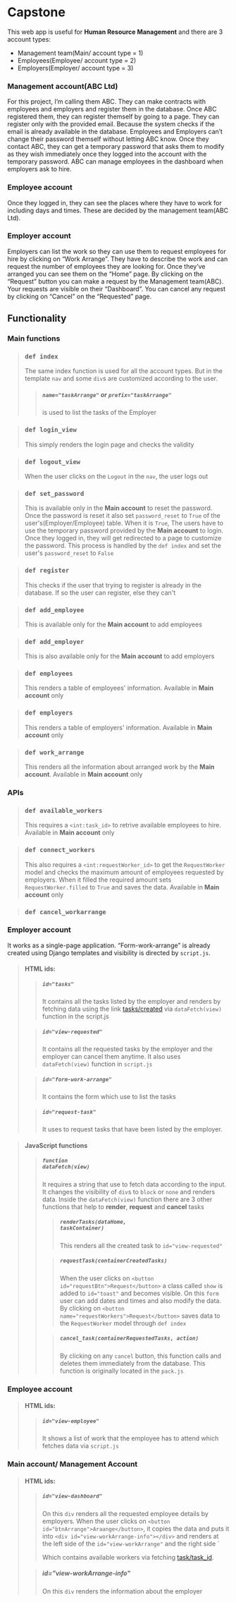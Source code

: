 # Capstone

This web app is useful for **Human Resource Management** and there are 3 account types:
- Management team(Main/ account type = 1)
- Employees(Employee/ account type = 2)
- Employers(Employer/ account type = 3)

### Management account(ABC Ltd)

For this project, I’m calling them ABC. They can make contracts with employees and employers and register them in the database. Once ABC registered them, they can register themself by going to a page. They can register only with the provided email. Because the system checks if the email is already available in the database. Employees and Employers can’t change their password themself without letting ABC know. Once they contact ABC, they can get a temporary password that asks them to modify as they wish immediately once they logged into the account with the temporary password. ABC can manage employees in the dashboard when employers ask to hire.

### Employee account

Once they logged in, they can see the places where they have to work for including days and times. These are decided by the management team(ABC Ltd).

### Employer account

Employers can list the work so they can use them to request employees for hire by clicking on “Work Arrange”. They have to describe the work and can request the number of employees they are looking for. Once they’ve arranged you can see them on the “Home” page. By clicking on the “Request” button you can make a request by the Management team(ABC). Your requests are visible on their “Dashboard”. You can cancel any request by clicking on “Cancel” on the “Requested” page.

## Functionality 

### Main functions

>### <code>def index</code>
>
> The same index function is used for all the account types. But in the template <code>nav</code> and some <code>div</code>s are customized according to the user.
>
>> ##### <code>name="taskArrange"</code> or <code>prefix="taskArrange"</code>
>>
>> is used to list the tasks of the Employer

> ### `def login_view`
>
> This simply renders the login page and checks the validity

> ### `def logout_view`
>
> When the user clicks on the `Logout` in the `nav`, the user logs out

> ### `def set_password`
>
> This is available only in the **Main account** to reset the password. Once the password is reset it also set `password_reset` to `True` of the user's(Employer/Employee) table. When it is `True`, The users have to use the temporary password provided by the **Main account** to login. Once they logged in, they will get redirected to a page to customize the password. This process is handled by the `def index` and set the user's `password_reset` to `False`

> ### `def register`
>
> This checks if the user that trying to register is already in the database. If so the user can register, else they can't

> ### `def add_employee`
>
> This is available only for the **Main account** to add employees

> ### `def add_employer`
>
> This is also available only for the **Main account** to add employers

> ### `def employees`
>
> This renders a table of employees' information. Available in **Main account** only

> ### `def employers`
>
> This renders a table of employers' information. Available in **Main account** only

> ### `def work_arrange`
>
> This renders all the information about arranged work by the **Main account**. Available in **Main account** only

### APIs

> ### `def available_workers`
>
> This requires a `<int:task_id>` to retrive available employees to hire. Available in **Main account** only

> ### `def connect_workers`
>
> This also requires a `<int:requestWorker_id>` to get the `RequestWorker` model and checks the maximum amount of employees requested by employers. When it filled the required amount sets `RequestWorker.filled` to `True` and saves the data. Available in **Main account** only

> ### `def cancel_workarrange`
> 




### Employer account

It works as a single-page application. “Form-work-arrange” is already created using Django templates and visibility is directed by <code>script.js</code>.

> #### HTML ids:
> 
>> ##### <code>id="tasks"</code>
>>
>> It contains all the tasks listed by the employer and renders by fetching data using the link [tasks/created]() via <code>dataFetch(view)</code> function in the script.js
>
>> ##### <code>id="view-requested"</code>
>>
>> It contains all the requested tasks by the employer and the employer can cancel them anytime. It also uses <code>dataFetch(view)</code> function in <code>script.js</code> 
>
>> ##### <code>id="form-work-arrange"</code>
>>
>> It contains the form which use to list the tasks
>
>> ##### <code>id="‎request-task"</code>
>>
>> It uses to request tasks that have been listed by the employer. 


> #### JavaScript functions
> 
>> ##### <code>function dataFetch(view)</code>
>> 
>> It requires a string that use to fetch data according to the input. It changes the visibility of <code>div</code>s to <code>block</code> or <code>none</code> and renders data. Inside the <code>dataFetch(view)</code> function there are 3 other functions that help to **render**, **request** and **cancel** tasks  
>>
>>> ##### <code>renderTasks(dataHome, taskContainer)</code>
>>> 
>>> This renders all the created  task to <code>id="view-requested"</code>
>>>
>>
>>> ##### `requestTask(containerCreatedTasks)`
>>>
>>> When the user clicks on `<button id="requestBtn">Request</button>` a class called `show` is added to `id="toast"` and becomes visible. On this `form` user can add dates and times and also modify the data. By clicking on `<button name="requestWorkers">Request</button>` saves data to the `RequestWorker` model through `def index`
>>
>>> ##### `cancel_task(containerRequestedTasks, action)`
>>>
>>> By clicking on any `cancel` button, this function calls and deletes them immediately from the database. This function is originally located in the `pack.js`

### Employee account

> #### HTML ids:
>
>> ##### `id="view-employee"`
>>
>> It shows a list of work that the employee has to attend which fetches data via `script.js`

### Main account/ Management Account

> #### HTML ids:
>
>> ##### `id="view-dashboard"`
>>
>> On this `div` renders all the requested employee details by employers. When the user clicks on `<button id="btnArrange">Araange</button>`, it copies the data and puts it into `<div id="view-workArrange-info"></div>` and renders at the left side of the `id="view-workArrange"` and the right side `<form id="view-available-workers"></form> Which contains available workers via fetching [task/task_id]().
>
>> ##### id="view-workArrange-info"
>>
>> On this `div` renders the information about the employer 


